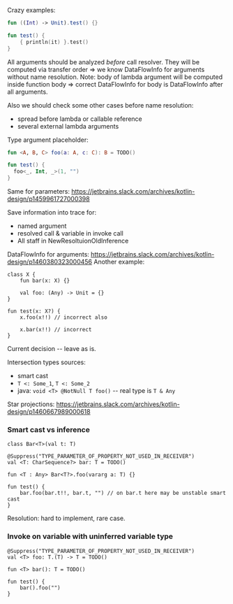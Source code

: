 Crazy examples:

```kotlin
fun ((Int) -> Unit).test() {}

fun test() {
    { println(it) }.test()
}
```


All arguments should be analyzed *before* call resolver. They will be computed via transfer order => we know DataFlowInfo for arguments without name resolution.
Note: body of lambda argument will be computed inside function body => correct DataFlowInfo for body is DataFlowInfo after all arguments.

Also we should check some other cases before name resolution:
- spread before lambda or callable reference
- several external lambda arguments
 

Type argument placeholder:
```kotlin
fun <A, B, C> foo(a: A, c: C): B = TODO()

fun test() {
  foo<_, Int, _>(1, "")
}
```

Same for parameters: https://jetbrains.slack.com/archives/kotlin-design/p1459961727000398

Save information into trace for:
- named argument
- resolved call & variable in invoke call
- All staff in NewResoltuionOldInference


DataFlowInfo for arguments: https://jetbrains.slack.com/archives/kotlin-design/p1460380323000456
Another example:
```
class X {
    fun bar(x: X) {}
    
    val foo: (Any) -> Unit = {}
}

fun test(x: X?) {
    x.foo(x!!) // incorrect also

    x.bar(x!!) // incorrect
}
```
Current decision -- leave as is.



Intersection types sources:
- smart cast
- `T <: Some_1`, `T <: Some_2`
- java: `void <T> @NotNull T foo()` -- real type is `T & Any`


Star projections: https://jetbrains.slack.com/archives/kotlin-design/p1460667989000618


### Smart cast vs inference
```
class Bar<T>(val t: T)

@Suppress("TYPE_PARAMETER_OF_PROPERTY_NOT_USED_IN_RECEIVER")
val <T: CharSequence?> bar: T = TODO()

fun <T : Any> Bar<T?>.foo(vararg a: T) {}

fun test() {
    bar.foo(bar.t!!, bar.t, "") // on bar.t here may be unstable smart cast
}
```
Resolution: hard to implement, rare case.


### Invoke on variable with uninferred variable type
```
@Suppress("TYPE_PARAMETER_OF_PROPERTY_NOT_USED_IN_RECEIVER")
val <T> foo: T.(T) -> T = TODO()

fun <T> bar(): T = TODO()

fun test() {
    bar().foo("")
}
```
